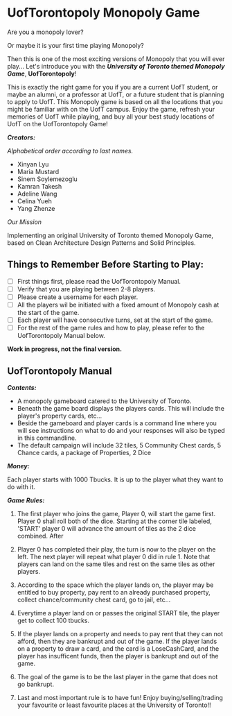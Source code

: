 # UofTorontopoly Monopoly Game

Are you a monopoly lover?

Or maybe it is your first time playing Monopoly?

Then this is one of the most exciting versions of Monopoly that you will ever play...
Let's introduce you with the ***University of Toronto themed Monopoly Game***, **UofTorontopoly**!

This is exactly the right game for you if you are a current UofT student, or maybe an alumni,
or a professor at UofT, or a future student that is planning to apply
to UofT. This Monopoly game is based on all the locations
that you might be familiar with on the UofT campus. Enjoy the game,
refresh your memories of UofT while playing, and buy all your
best study locations of UofT on the UofTorontopoly Game!


***Creators:***

*Alphabetical order according to last names.*

* Xinyan Lyu
* Maria Mustard
* Sinem Soylemezoglu
* Kamran Takesh
* Adeline Wang
* Celina Yueh
* Yang Zhenze

*Our Mission*

Implementing an original University of Toronto themed Monopoly Game,
based on Clean Architecture Design Patterns and Solid Principles.

## Things to Remember Before Starting to Play:
- [ ] First things first, please read the UofTorontopoly Manual.
- [ ] Verify that you are playing between 2-8 players.
- [ ] Please create a username for each player.
- [ ] All the players wil be initiated with a fixed amount of Monopoly cash at the start of the game.
- [ ] Each player will have consecutive turns, set at the start of the game.
- [ ] For the rest of the game rules and how to play, please refer to the UofTorontopoly Manual below.

**Work in progress, not the final version.** 

## UofTorontopoly Manual

***Contents:***

- A monopoly gameboard catered to the University of Toronto.
- Beneath the game board displays the players cards. This will
  include the player's property cards, etc...
- Beside the gameboard and player cards is a command line where you will see instructions on what to do and your
  responses will also be typed in this commandline.
- The default campaign will include 32 tiles, 5 Community Chest cards, 5 Chance cards, a package of Properties, 2 Dice

***Money:***

Each player starts with 1000 Tbucks. It is up to the player what they want to do with it.

***Game Rules:***

1. The first player who joins the game, Player 0, will start the game first. Player 0 shall roll both of the dice.
   Starting at the corner tile labeled, 'START' player 0 will advance the amount of tiles as the 2 dice combined. After

2. Player 0 has completed their play, the turn is now to the player on the left. The next player will repeat what
   player 0 did in rule 1. Note that players can land on the same tiles and rest on the same tiles as other players.

3. According to the space which the player lands on, the player may be entitled to buy property, pay rent to an already
   purchased property, collect chance/community chest card, go to jail, etc...

4. Everytime a player land on or passes the original START tile, the player get to collect 100 tbucks.

5. If the player lands on a property and needs to pay rent that they can not afford, then they are bankrupt and out of
   the game. If the player lands on a property to draw a card, and the card is a LoseCashCard, and the player has
   insufficent funds, then the player is bankrupt and out of the game.

6. The goal of the game is to be the last player in the game that does not go bankrupt.

7. Last and most important rule is to have fun! Enjoy buying/selling/trading your favourite or least favourite
   places at the University of Toronto!!
